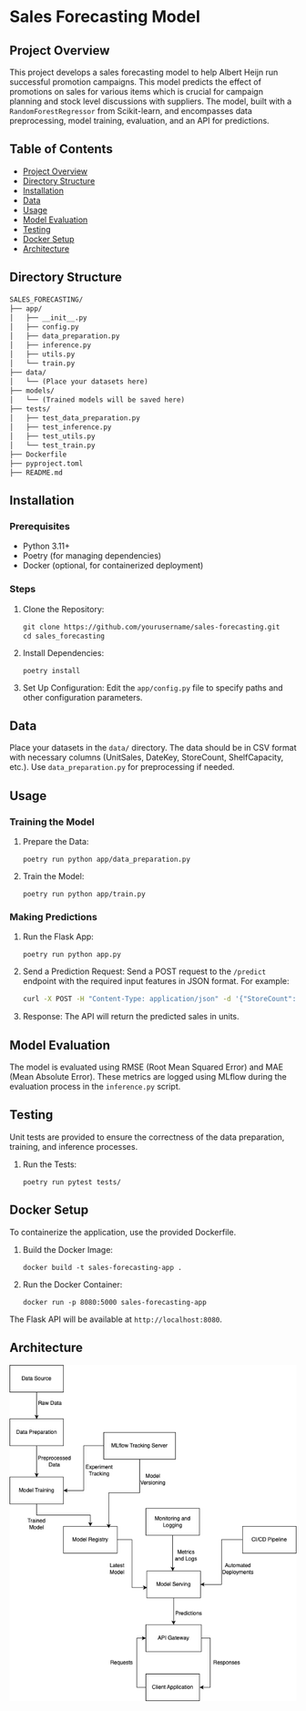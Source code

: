# Sales Forecasting Model

## Project Overview

This project develops a sales forecasting model to help Albert Heijn run successful promotion campaigns. This model predicts the effect of promotions on sales for various items which is crucial for campaign planning and stock level discussions with suppliers.
The model, built with a `RandomForestRegressor` from Scikit-learn, and encompasses data preprocessing, model training, evaluation, and an API for predictions.

## Table of Contents

- [Project Overview](#project-overview)
- [Directory Structure](#directory-structure)
- [Installation](#installation)
- [Data](#data)
- [Usage](#usage)
- [Model Evaluation](#model-evaluation)
- [Testing](#testing)
- [Docker Setup](#docker-setup)
- [Architecture](#Architecture)

## Directory Structure

```
SALES_FORECASTING/
├── app/
│   ├── __init__.py
│   ├── config.py
│   ├── data_preparation.py
│   ├── inference.py
│   ├── utils.py
│   └── train.py
├── data/
│   └── (Place your datasets here)
├── models/
│   └── (Trained models will be saved here)
├── tests/
│   ├── test_data_preparation.py
│   ├── test_inference.py
│   ├── test_utils.py
│   └── test_train.py
├── Dockerfile
├── pyproject.toml
├── README.md
```

## Installation

### Prerequisites

- Python 3.11+
- Poetry (for managing dependencies)
- Docker (optional, for containerized deployment)

### Steps

1. Clone the Repository:
   ```
   git clone https://github.com/yourusername/sales-forecasting.git
   cd sales_forecasting
   ```

2. Install Dependencies:
   ```
   poetry install
   ```

3. Set Up Configuration:
   Edit the `app/config.py` file to specify paths and other configuration parameters.

## Data

Place your datasets in the `data/` directory. The data should be in CSV format with necessary columns (UnitSales, DateKey, StoreCount, ShelfCapacity, etc.). Use `data_preparation.py` for preprocessing if needed.

## Usage

### Training the Model

1. Prepare the Data:
   ```
   poetry run python app/data_preparation.py
   ```

2. Train the Model:
   ```
   poetry run python app/train.py
   ```

### Making Predictions

1. Run the Flask App:
   ```
   poetry run python app.py
   ```

2. Send a Prediction Request:
   Send a POST request to the `/predict` endpoint with the required input features in JSON format. For example:

   ```bash
   curl -X POST -H "Content-Type: application/json" -d '{"StoreCount": 5, "ShelfCapacity": 100, "PromoShelfCapacity": 50, "IsPromo": 1, "ItemNumber": 12345, "CategoryCode": 678, "GroupCode": 9, "UnitSales": 10, "DateKey": "20230829"}' http://127.0.0.1:5000/predict
   ```

3. Response:
   The API will return the predicted sales in units.

## Model Evaluation

The model is evaluated using RMSE (Root Mean Squared Error) and MAE (Mean Absolute Error). These metrics are logged using MLflow during the evaluation process in the `inference.py` script.

## Testing

Unit tests are provided to ensure the correctness of the data preparation, training, and inference processes.

1. Run the Tests:
   ```
   poetry run pytest tests/
   ```

## Docker Setup

To containerize the application, use the provided Dockerfile.

1. Build the Docker Image:
   ```
   docker build -t sales-forecasting-app .
   ```

2. Run the Docker Container:
   ```
   docker run -p 8080:5000 sales-forecasting-app
   ```

The Flask API will be available at `http://localhost:8080`.

## Architecture

![alt text](architecture.png)
